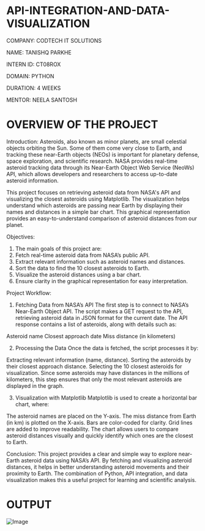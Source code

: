 # API-INTEGRATION-AND-DATA-VISUALIZATION

COMPANY: CODTECH IT SOLUTIONS

NAME: TANISHQ PARKHE

INTERN ID: CT08ROX

DOMAIN: PYTHON

DURATION: 4 WEEKS

MENTOR: NEELA SANTOSH

# OVERVIEW OF THE PROJECT

Introduction:
Asteroids, also known as minor planets, are small celestial objects orbiting the Sun. Some of them come very close to Earth, and tracking these near-Earth objects (NEOs) is important for planetary defense, space exploration, and scientific research. NASA provides real-time asteroid tracking data through its Near-Earth Object Web Service (NeoWs) API, which allows developers and researchers to access up-to-date asteroid information.

This project focuses on retrieving asteroid data from NASA's API and visualizing the closest asteroids using Matplotlib. The visualization helps understand which asteroids are passing near Earth by displaying their names and distances in a simple bar chart. This graphical representation provides an easy-to-understand comparison of asteroid distances from our planet.

Objectives:
1. The main goals of this project are:
2. Fetch real-time asteroid data from NASA’s public API.
3. Extract relevant information such as asteroid names and distances.
4. Sort the data to find the 10 closest asteroids to Earth.
5. Visualize the asteroid distances using a bar chart.
6. Ensure clarity in the graphical representation for easy interpretation.

Project Workflow:
1. Fetching Data from NASA’s API
The first step is to connect to NASA’s Near-Earth Object API. The script makes a GET request to the API, retrieving asteroid data in JSON format for the current date. The API response contains a list of asteroids, along with details such as:

Asteroid name
Closest approach date
Miss distance (in kilometers)

2. Processing the Data
Once the data is fetched, the script processes it by:

Extracting relevant information (name, distance).
Sorting the asteroids by their closest approach distance.
Selecting the 10 closest asteroids for visualization.
Since some asteroids may have distances in the millions of kilometers, this step ensures that only the most relevant asteroids are displayed in the graph.

3. Visualization with Matplotlib
Matplotlib is used to create a horizontal bar chart, where:

The asteroid names are placed on the Y-axis.
The miss distance from Earth (in km) is plotted on the X-axis.
Bars are color-coded for clarity.
Grid lines are added to improve readability.
The chart allows users to compare asteroid distances visually and quickly identify which ones are the closest to Earth.

Conclusion:
This project provides a clear and simple way to explore near-Earth asteroid data using NASA’s API. By fetching and visualizing asteroid distances, it helps in better understanding asteroid movements and their proximity to Earth. The combination of Python, API integration, and data visualization makes this a useful project for learning and scientific analysis.



# OUTPUT

![Image](https://github.com/user-attachments/assets/a64061ee-3ee8-4f60-b7cf-161899bfd41a)
